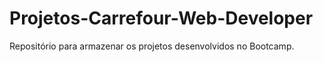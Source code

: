 # Projetos-Carrefour-Web-Developer
Repositório para armazenar os projetos desenvolvidos no Bootcamp.
